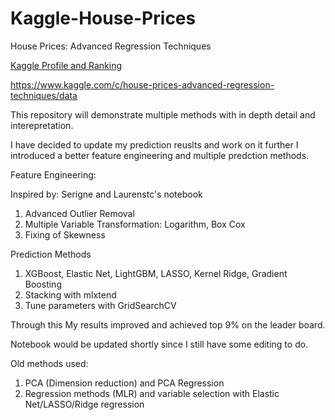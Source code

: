 # Kaggle-House-Prices
House Prices: Advanced Regression Techniques

[Kaggle Profile and Ranking](https://www.kaggle.com/chiwang0503)

https://www.kaggle.com/c/house-prices-advanced-regression-techniques/data

This repository will demonstrate multiple methods with in depth detail and interepretation. 

I have decided to update my prediction reuslts and work on it further 
I introduced a better feature engineering and multiple predction methods.

Feature Engineering: 

Inspired by: Serigne and Laurenstc's notebook

1. Advanced Outlier Removal 
2. Multiple Variable Transformation: Logarithm, Box Cox
3. Fixing of Skewness

Prediction Methods
1. XGBoost, Elastic Net, LightGBM, LASSO, Kernel Ridge, Gradient Boosting
2. Stacking with mlxtend
3. Tune parameters with GridSearchCV



Through this My results improved and achieved top 9% on the leader board. 

Notebook would be updated shortly since I still have some editing to do. 


Old methods used: 
1. PCA (Dimension reduction) and PCA Regression
2. Regression methods (MLR) and variable selection with Elastic Net/LASSO/Ridge regression 

